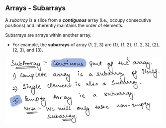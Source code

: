 ## Arrays - Subarrays

A _subarray_ is a slice from a _**contiguous**_ array (i.e., occupy consecutive positions) and inherently maintains the
order of elements.

Subarrays are arrays within another array.

- For example, the **subarrays** of array {1, 2, 3} are {1}, {1, 2}, {1, 2, 3}, {2}, {2, 3}, and {3}.

![sub_array_defn](../assets/images/arrays/sub_array/sub_array_defn.png)

